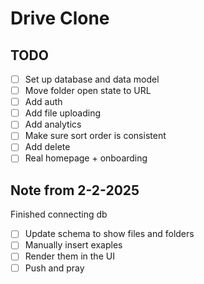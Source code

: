 # Drive Clone

## TODO

- [ ] Set up database and data model
- [ ] Move folder open state to URL
- [ ] Add auth
- [ ] Add file uploading
- [ ] Add analytics
- [ ] Make sure sort order is consistent
- [ ]  Add delete
- [ ] Real homepage + onboarding

## Note from 2-2-2025

Finished connecting db
-[ ] Update schema to show files and folders
-[ ] Manually insert exaples
-[ ] Render them in the UI
-[ ] Push and pray
